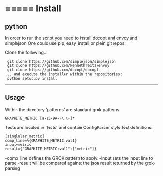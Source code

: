 =====
Install
=====
python
--------

In order to run the script you need to install docopt and envoy and simplejson
One could use pip, <pkg-manager> easy_install or plein git repos:

Clone the following...
```
 git clone https://github.com/simplejson/simplejson
 git clone https://github.com/kennethreitz/envoy
 git clone https://github.com/docopt/docopt
... and execute the installer within the repositories:
 python setup.py install
```

--------
Usage
--------

Within the directory 'patterns' are standard grok patterns.

```
GRAPHITE_METRIC [a-z0-9A-F\.\-]*
```

Tests are located in 'tests' and contain ConfigParser style test definitions:

```
[singlular_metric]
comp_line=%{GRAPHITE_METRIC:val1}
input=metric
result={"GRAPHITE_METRIC:val1":["metric"]}
```

-comp_line defines the GROK pattern to apply.
-input sets the input line to parse
-result will be compared against the json result returned by the grok-parsing
